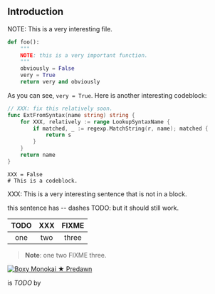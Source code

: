 ## Introduction

NOTE: This is a very interesting file.

```python
def foo():
    """
    NOTE: this is a very important function.
    """
    obviously = False
    very = True
    return very and obviously
```

As you can see, `very = True`. Here is another interesting codeblock:

```go
// XXX: fix this relatively soon.
func ExtFromSyntax(name string) string {
    for XXX, relatively := range LookupSyntaxName {
        if matched, _ := regexp.MatchString(r, name); matched {
            return s
        }
    }
    return name
}
```

    XXX = False
    # This is a codeblock.

XXX: This is a very interesting sentence that is not in a block.

this sentence has -- dashes TODO: but it should still work.

| TODO | XXX | FIXME |
|:----:|:---:|:-----:|
| one  | two | three |

> **Note**: one two FIXME three.

[![Boxy Monokai ★ Predawn][img-monokai]][img-monokai]

is *TODO* by

[img-monokai]: https://
